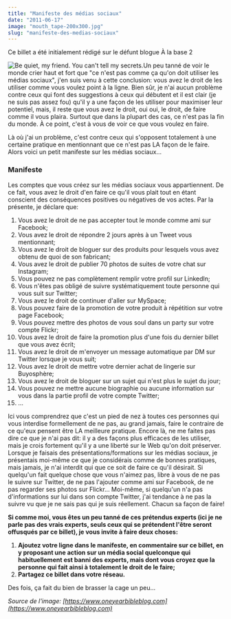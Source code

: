 ```yaml
---
title: "Manifeste des médias sociaux"
date: "2011-06-17"
image: "mouth_tape-200x300.jpg"
slug: "manifeste-des-medias-sociaux"
---
```


Ce billet a été initialement rédigé sur le défunt blogue À la base 2

![](images/mouth_tape-200x300.jpg "Be quiet, my friend. You can't tell my secrets.")Un peu tanné de voir le monde crier haut et fort que "ce n'est pas comme ça qu'on doit utiliser les médias sociaux", j'en suis venu à cette conclusion: vous avez le droit de les utiliser comme vous voulez point à la ligne. Bien sûr, je n'ai aucun problème contre ceux qui font des suggestions à ceux qui débutent et il est clair (je ne suis pas assez fou) qu'il y a une façon de les utiliser pour maximiser leur potentiel, mais, il reste que vous avez le droit, oui oui, le droit, de faire comme il vous plaira. Surtout que dans la plupart des cas, ce n'est pas la fin du monde. À ce point, c'est à vous de voir ce que vous voulez en faire.

Là où j'ai un problème, c'est contre ceux qui s'opposent totalement à une certaine pratique en mentionnant que ce n'est pas LA façon de le faire. Alors voici un petit manifeste sur les médias sociaux...

### Manifeste

Les comptes que vous créez sur les médias sociaux vous appartiennent. De ce fait, vous avez le droit d'en faire ce qu'il vous plait tout en étant conscient des conséquences positives ou négatives de vos actes. Par la présente, je déclare que:

1. Vous avez le droit de ne pas accepter tout le monde comme ami sur Facebook;
2. Vous avez le droit de répondre 2 jours après à un Tweet vous mentionnant;
3. Vous avez le droit de bloguer sur des produits pour lesquels vous avez obtenu de quoi de son fabricant;
4. Vous avez le droit de publier 70 photos de suites de votre chat sur Instagram;
5. Vous pouvez ne pas complètement remplir votre profil sur LinkedIn;
6. Vous n'êtes pas obligé de suivre systématiquement toute personne qui vous suit sur Twitter;
7. Vous avez le droit de continuer d'aller sur MySpace;
8. Vous pouvez faire de la promotion de votre produit à répétition sur votre page Facebook;
9. Vous pouvez mettre des photos de vous soul dans un party sur votre compte Flickr;
10. Vous avez le droit de faire la promotion plus d'une fois du dernier billet que vous avez écrit;
11. Vous avez le droit de m'envoyer un message automatique par DM sur Twitter lorsque je vous suit;
12. Vous avez le droit de mettre votre dernier achat de lingerie sur Buyosphère;
13. Vous avez le droit de bloguer sur un sujet qui n'est plus le sujet du jour;
14. Vous pouvez ne mettre aucune biographie ou aucune information sur vous dans la partie profil de votre compte Twitter;
15. ...

Ici vous comprendrez que c'est un pied de nez à toutes ces personnes qui vous interdise formellement de ne pas, au grand jamais, faire le contraire de ce qu'eux pensent être LA meilleure pratique. Encore là, ne me faites pas dire ce que je n'ai pas dit: il y a des façons plus efficaces de les utiliser, mais je crois fortement qu'il y a une liberté sur le Web qu'on doit préserver. Lorsque je faisais des présentations/formations sur les médias sociaux, je présentais moi-même ce que je considérais comme de bonnes pratiques, mais jamais, je n'ai interdit qui que ce soit de faire ce qu'il désirait. Si quelqu'un fait quelque chose que vous n'aimez pas, libre à vous de ne pas le suivre sur Twitter, de ne pas l'ajouter comme ami sur Facebook, de ne pas regarder ses photos sur Flickr... Moi-même, si quelqu'un n'a pas d'informations sur lui dans son compte Twitter, j'ai tendance à ne pas la suivre vu que je ne sais pas qui je suis réellement. Chacun sa façon de faire!

**Si comme moi, vous êtes un peu tanné de ces prétendus experts (ici je ne parle pas des vrais experts, seuls ceux qui se prétendent l'être seront offusqués par ce billet), je vous invite à faire deux choses:**

1. **Ajoutez votre ligne dans le manifeste, en commentaire sur ce billet, en y proposant une action sur un média social quelconque qui habituellement est banni des experts, mais dont vous croyez que la personne qui fait ainsi à totalement le droit de le faire;**
2. **Partagez ce billet dans votre réseau.**

Des fois, ça fait du bien de brasser la cage un peu...

_Source de l'image: [https://www.oneyearbibleblog.com](https://www.oneyearbibleblog.com)_
